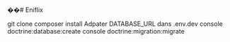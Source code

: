 ��#   E n i f l i x 
 

git clone
composer install
Adpater DATABASE_URL dans .env.dev
console doctrine:database:create
console doctrine:migration:migrate
